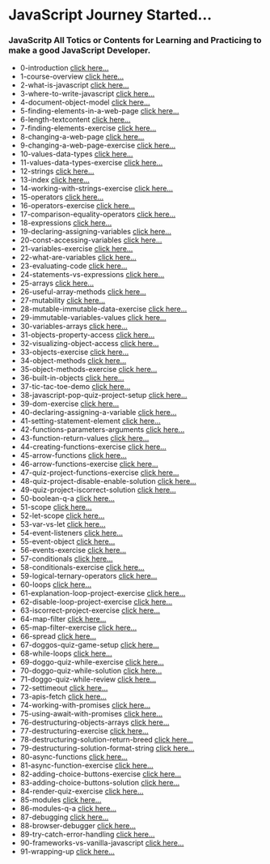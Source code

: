 # JavaScript Journey Started...

### JavaScritp All Totics or Contents for Learning and Practicing to make a good JavaScript Developer.

- 0-introduction [click here...](/docs/01/introduction.md)
- 1-course-overview [click here...](/docs/01/course-overview.md)
- 2-what-is-javascript [click here...](/docs/01/what-is-javascript.md)
- 3-where-to-write-javascript [click here...](/docs/01/where-to-write-javascript.md)
- 4-document-object-model [click here...](/docs/01/document-object-model.md)
- 5-finding-elements-in-a-web-page [click here...](/docs/01/finding-elements-in-a-web-page.md)
- 6-length-textcontent [click here...](/docs/01/length-textcontent.md)
- 7-finding-elements-exercise [click here...](/docs/01/finding-elements-exercise.md)
- 8-changing-a-web-page [click here...](/docs/01/changing-a-web-page.md)
- 9-changing-a-web-page-exercise [click here...](/)
- 10-values-data-types [click here...](/)
- 11-values-data-types-exercise [click here...](/)
- 12-strings [click here...](/)
- 13-index [click here...](/)
- 14-working-with-strings-exercise [click here...](/)
- 15-operators [click here...](/)
- 16-operators-exercise [click here...](/)
- 17-comparison-equality-operators [click here...](/)
- 18-expressions [click here...](/)
- 19-declaring-assigning-variables [click here...](/)
- 20-const-accessing-variables [click here...](/)
- 21-variables-exercise [click here...](/)
- 22-what-are-variables [click here...](/)
- 23-evaluating-code [click here...](/)
- 24-statements-vs-expressions [click here...](/)
- 25-arrays [click here...](/)
- 26-useful-array-methods [click here...](/)
- 27-mutability [click here...](/)
- 28-mutable-immutable-data-exercise [click here...](/)
- 29-immutable-variables-values [click here...](/)
- 30-variables-arrays [click here...](/)
- 31-objects-property-access [click here...](/)
- 32-visualizing-object-access [click here...](/)
- 33-objects-exercise [click here...](/)
- 34-object-methods [click here...](/)
- 35-object-methods-exercise [click here...](/)
- 36-built-in-objects [click here...](/)
- 37-tic-tac-toe-demo [click here...](/)
- 38-javascript-pop-quiz-project-setup [click here...](/)
- 39-dom-exercise [click here...](/)
- 40-declaring-assigning-a-variable [click here...](/)
- 41-setting-statement-element [click here...](/)
- 42-functions-parameters-arguments [click here...](/)
- 43-function-return-values [click here...](/)
- 44-creating-functions-exercise [click here...](/)
- 45-arrow-functions [click here...](/)
- 46-arrow-functions-exercise [click here...](/)
- 47-quiz-project-functions-exercise [click here...](/)
- 48-quiz-project-disable-enable-solution [click here...](/)
- 49-quiz-project-iscorrect-solution [click here...](/)
- 50-boolean-q-a [click here...](/)
- 51-scope [click here...](/)
- 52-let-scope [click here...](/)
- 53-var-vs-let [click here...](/)
- 54-event-listeners [click here...](/)
- 55-event-object [click here...](/)
- 56-events-exercise [click here...](/)
- 57-conditionals [click here...](/)
- 58-conditionals-exercise [click here...](/)
- 59-logical-ternary-operators [click here...](/)
- 60-loops [click here...](/)
- 61-explanation-loop-project-exercise [click here...](/)
- 62-disable-loop-project-exercise [click here...](/)
- 63-iscorrect-project-exercise [click here...](/)
- 64-map-filter [click here...](/)
- 65-map-filter-exercise [click here...](/)
- 66-spread [click here...](/)
- 67-doggos-quiz-game-setup [click here...](/)
- 68-while-loops [click here...](/)
- 69-doggo-quiz-while-exercise [click here...](/)
- 70-doggo-quiz-while-solution [click here...](/)
- 71-doggo-quiz-while-review [click here...](/)
- 72-settimeout [click here...](/)
- 73-apis-fetch [click here...](/)
- 74-working-with-promises [click here...](/)
- 75-using-await-with-promises [click here...](/)
- 76-destructuring-objects-arrays [click here...](/)
- 77-destructuring-exercise [click here...](/)
- 78-destructuring-solution-return-breed [click here...](/)
- 79-destructuring-solution-format-string [click here...](/)
- 80-async-functions [click here...](/)
- 81-async-function-exercise [click here...](/)
- 82-adding-choice-buttons-exercise [click here...](/)
- 83-adding-choice-buttons-solution [click here...](/)
- 84-render-quiz-exercise [click here...](/)
- 85-modules [click here...](/)
- 86-modules-q-a [click here...](/)
- 87-debugging [click here...](/)
- 88-browser-debugger [click here...](/)
- 89-try-catch-error-handling [click here...](/)
- 90-frameworks-vs-vanilla-javascript [click here...](/)
- 91-wrapping-up [click here...](/)